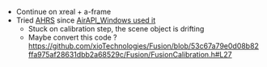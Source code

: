 - Continue on xreal + a-frame
- Tried [AHRS](https://github.com/psiphi75/ahrs) since [AirAPI_Windows used it](https://github.com/MSmithDev/AirAPI_Windows/blob/master/AirAPI_Windows.cpp#L343)
    - Stuck on calibration step, the scene object is drifting
    - Maybe convert this code ? https://github.com/xioTechnologies/Fusion/blob/53c67a79e0d08b82ffa975af28631dbb2a68529c/Fusion/FusionCalibration.h#L27